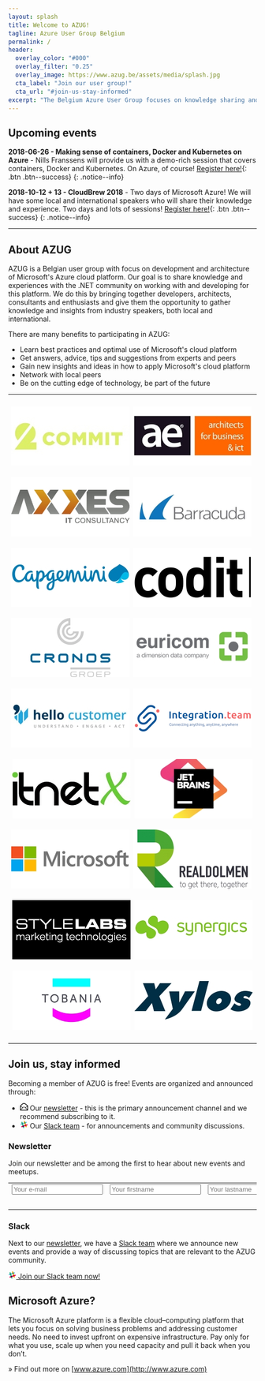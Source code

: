```yaml
---
layout: splash
title: Welcome to AZUG!
tagline: Azure User Group Belgium
permalink: /
header:
  overlay_color: "#000"
  overlay_filter: "0.25"
  overlay_image: https://www.azug.be/assets/media/splash.jpg
  cta_label: "Join our user group!"
  cta_url: "#join-us-stay-informed"
excerpt: "The Belgium Azure User Group focuses on knowledge sharing and networking around development and architecture of Microsoft’s Azure cloud platform."
---
```


## Upcoming events

**2018-06-26 - Making sense of containers, Docker and Kubernetes on Azure** - Nills Franssens will provide us with a demo-rich session that covers containers, Docker and Kubernetes. On Azure, of course! [Register here!](https://www.azug.be/events/2018/06/26/Making-sense-of-containers-Docker-and-Kubernetes-on-Azure){: .btn .btn--success}
{: .notice--info}

**2018-10-12 + 13 - CloudBrew 2018** - Two days of Microsoft Azure! We will have some local and international speakers who will share their knowledge and experience. Two days and lots of sessions! [Register here!](https://www.cloudbrew.be){: .btn .btn--success}
{: .notice--info}

<hr />

## About AZUG

AZUG is a Belgian user group with focus on development and architecture of Microsoft's Azure cloud platform. Our goal is to share knowledge and experiences with the .NET community on working with and developing for this platform. We do this by bringing together developers, architects, consultants and enthusiasts and give them the opportunity to gather knowledge and insights from industry speakers, both local and international.

There are many benefits to participating in AZUG:

* Learn best practices and optimal use of Microsoft's cloud platform
* Get answers, advice, tips and suggestions from experts and peers
* Gain new insights and ideas in how to apply Microsoft's cloud platform
* Network with local peers
* Be on the cutting edge of technology, be part of the future

<hr />

<p style="text-align: center;">
<a href="https://www.2commit.be/"><img alt="" src="/assets/media/sponsors/logo-2commit.jpg" class="sponsor-gold" vspace="10" /></a>&nbsp;
<a href="http://www.ae.be"><img alt="" src="/assets/media/sponsors/logo-ae.jpg" class="sponsor-gold" vspace="10" /></a>&nbsp;
<a href="http://www.axxes.com"><img alt="" src="/assets/media/sponsors/logo-axxes.jpg" class="sponsor-gold" vspace="10" /></a>&nbsp;
<a href="http://www.barracuda.com"><img alt="" src="/assets/media/sponsors/logo-barracuda.jpg" class="sponsor-gold" vspace="10" /></a>&nbsp;
<br />
<a href="https://www.be.capgemini.com/"><img alt="" src="/assets/media/sponsors/logo-capgemini.jpg" class="sponsor-gold" vspace="10" /></a>&nbsp;
<a href="https://www.codit.eu"><img alt="" src="/assets/media/sponsors/logo-codit.png" class="sponsor-gold" vspace="10" /></a>&nbsp;
<a href="http://www.cronos.be"><img alt="" src="/assets/media/sponsors/logo-cronos.jpg" class="sponsor-gold" vspace="10" /></a>&nbsp;
<a href="http://www.euri.com"><img alt="" src="/assets/media/sponsors/logo-euricom.jpg" class="sponsor-gold" vspace="10" /></a>&nbsp;
<br />
<a href="https://www.hellocustomer.com/"><img alt="" src="/assets/media/sponsors/logo-hello-customer.jpg" class="sponsor-gold" vspace="10" /></a>&nbsp;
<a href="http://integration.team/"><img alt="" src="/assets/media/sponsors/logo-integrationteam.png" class="sponsor-gold" vspace="10" /></a>&nbsp;
<a href="http://itnetx.ch/"><img alt="" src="/assets/media/sponsors/logo-itnetx.jpg" class="sponsor-gold" vspace="10" /></a>&nbsp;
<a href="http://www.jetbrains.com"><img alt="" src="/assets/media/sponsors/logo-jetbrains.jpg" class="sponsor-gold" vspace="10" /></a>
<br />
<a href="http://www.microsoft.be"><img alt="" src="/assets/media/sponsors/logo-microsoft.jpg" class="sponsor-gold" vspace="10" /></a>&nbsp;
<a href="http://www.realdolmen.com"><img alt="" src="/assets/media/sponsors/logo-realdolmen.jpg" class="sponsor-gold" vspace="10" /></a>&nbsp;
<a href="http://www.stylelabs.com/"><img alt="" src="/assets/media/sponsors/logo-stylelabs.jpg" class="sponsor-gold" vspace="10" /></a>&nbsp;
<a href="http://www.synergics.be"><img alt="" src="/assets/media/sponsors/logo-synergics.jpg" class="sponsor-gold" vspace="10" /></a>
<br />
<a href="http://www.tobania.be/"><img alt="" src="/assets/media/sponsors/logo-tobania.jpg" class="sponsor-gold" vspace="10" /></a>&nbsp;
<a href="http://www.xylos.be"><img alt="" src="/assets/media/sponsors/logo-xylos.jpg" class="sponsor-gold" vspace="10" /></a>
</p>

<hr />

## Join us, stay informed

Becoming a member of AZUG is free! Events are organized and announced through:

* <img src="assets/media/icon-email.png" width="16" height="16" /> Our [newsletter](#newsletter) - this is the primary announcement channel and we recommend subscribing to it.
* <img src="assets/media/icon-slack.png" width="16" height="16" /> Our [Slack team](#slack) - for announcements and community discussions.

### Newsletter 

Join our newsletter and be among the first to hear about new events and meetups.

<div id="mc_embed_signup"><form id="mc-embedded-subscribe-form" class="validate" action="https://azug.us2.list-manage.com/subscribe/post?u=47e1708de98684b0f393d63b3&amp;id=9463ee7106" method="post"> 
<table border="0" cellspacing="2" cellpadding="2">
<tbody>
<tr>
<td><input id="mce-EMAIL" class="required email" name="EMAIL" type="text" placeholder="Your e-mail"></td>
<td><input id="mce-FNAME" class="required" name="FNAME" type="text" placeholder="Your firstname"></td>
<td><input id="mce-LNAME" class="required" name="LNAME" type="text" placeholder="Your lastname"></td>
</tr>
<tr>
<td style="text-align: right;" colspan="3"><input id="mc-embedded-subscribe" class="btn btn--x-large" name="subscribe" type="submit" value="Subscribe"></td>
</tr>
</tbody>
</table>
</form></div>

### Slack

Next to our [newsletter](#newsletter), we have a [Slack team](https://join.slack.com/t/azugbe/shared_invite/MjE4MzI5NDM3OTM5LTE1MDExNDgyMzUtMzgwNjM2YmU0Zg) where we announce new events and provide a way of discussing topics that are relevant to the AZUG community.

[<img src="assets/media/icon-slack.png" width="16" height="16" /> Join our Slack team  now!](https://join.slack.com/t/azugbe/shared_invite/MjE4MzI5NDM3OTM5LTE1MDExNDgyMzUtMzgwNjM2YmU0Zg)

## Microsoft Azure?

The Microsoft Azure platform is a flexible cloud–computing platform that lets you focus on solving business problems and addressing customer needs. No need to invest upfront on expensive infrastructure. Pay only for what you use, scale up when you need capacity and pull it back when you don’t.

&raquo; Find out more on [www.azure.com](http://www.azure.com)
